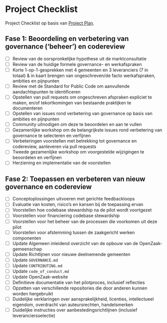 # Project Checklist

Project Checklist op basis van [Project Plan](https://github.com/open-zaak/samenwerken/blob/main/artefacts/project-plan-nl.md).

## Fase 1: Beoordeling en verbetering van governance (‘beheer’) en codereview
- [ ] Review van de oorspronkelijke hypothese uit de marktconsultatie
- [ ] Review van de huidige formele governance- en werkafspraken
- [ ] Korte 1-op-1-gesprekken met 4 gemeenten en 3 leveranciers (7 in totaal) & in kaart brengen van ongeschreven/de facto werkafspraken, ambities en pijnpunten
- [ ] Review met de Standard for Public Code om aanvullende aandachtspunten te identificeren
- [ ] Opstellen van pull requests om ongeschreven afspraken expliciet te maken, en/of tekortkomingen van bestaande praktijken te documenteren
- [ ] Opstellen van issues rond verbetering van governance op basis van ambities en pijnpunten
- [ ] Community uitnodigen om deze te beoordelen en aan te vullen
- [ ] Gezamenlijke workshop om de belangrijkste issues rond verbetering van governance te selecteren en verfijnen
- [ ] Verbeteringen voorstellen met betrekking tot governance en codereview, aanleveren via pull requests
- [ ] Tweede gezamenlijke workshop om voorgestelde wijzigingen te beoordelen en verfijnen
- [ ] Herziening en implementatie van de voorstellen

## Fase 2: Toepassen en verbeteren van nieuw governance en codereview
- [ ] Conceptoplossingen uitvoeren met gerichte feedbackloops
- [ ] Evaluatie van kosten, risico’s en kansen bij de toepassing ervan
- [ ] Voorstellen hoe codebase stewardship na de pilot wordt voortgezet
- [ ] Voorstellen voor financiering codebase stewardship 
- [ ] Voorstellen voor het beheer van de processen die voorkomen uit deze pilot
- [ ] Voorstellen voor afstemming tussen de zaakgericht werken componenten 
- [ ] Update Algemeen inleidend overzicht van de opbouw van de OpenZaak-gemeenschap
- [ ] Update Richtlijnen voor nieuwe deelnemende gemeenten
- [ ] Update `GOVERNANCE.md`
- [ ] Update `CONTRIBUTING.md`
- [ ] Update `code_of_conduct.md`
- [ ] Update OpenZaak-website
- [ ] Definitieve documentatie van het pilotproces, inclusief reflecties
- [ ] Opzetten van verschillende repositories die door anderen kunnen worden hergebruikt
- [ ] Duidelijke verklaringen over aansprakelijkheid, licenties, intellectueel eigendom, overdracht van auteursrechten, handelsmerken
- [ ] Duidelijke instructies over aanbestedingsrichtlijnen (inclusief leveranciersselectie)
